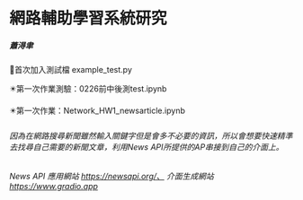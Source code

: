 # 網路輔助學習系統研究
##### 蕭淂聿 #####
  🔰首次加入測試檔 example_test.py
  
  ✴️第一次作業測驗：0226前中後測test.ipynb
  
  ✴️第一次作業：Network_HW1_newsarticle.ipynb
  
 ###### 因為在網路搜尋新聞雖然輸入關鍵字但是會多不必要的資訊，所以會想要快速精準去找尋自己需要的新聞文章，利用News API所提供的AP串接到自己的介面上。

  ###### News API 應用網站 https://newsapi.org/、 介面生成網站 https://www.gradio.app
